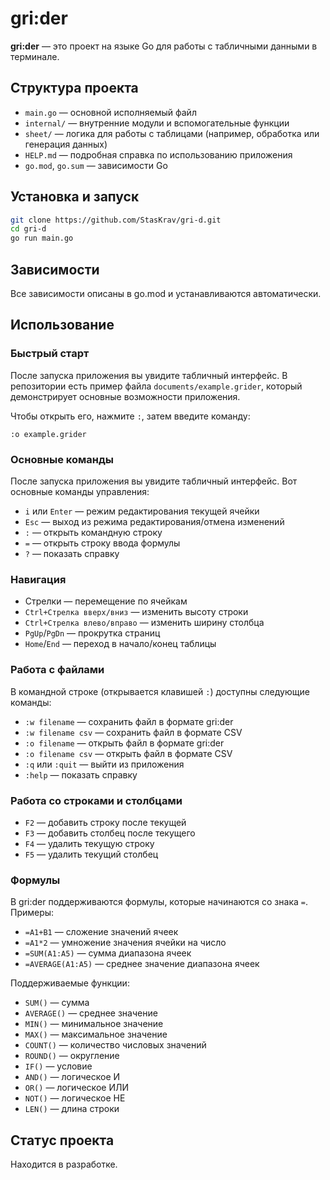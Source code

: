 # gri:der

**gri:der** — это проект на языке Go для работы с табличными данными в терминале.

## Структура проекта

- `main.go` — основной исполняемый файл
- `internal/` — внутренние модули и вспомогательные функции
- `sheet/` — логика для работы с таблицами (например, обработка или генерация данных)
- `HELP.md` — подробная справка по использованию приложения
- `go.mod`, `go.sum` — зависимости Go

## Установка и запуск

```bash
git clone https://github.com/StasKrav/gri-d.git
cd gri-d
go run main.go
```

## Зависимости

Все зависимости описаны в go.mod и устанавливаются автоматически.

## Использование

### Быстрый старт

После запуска приложения вы увидите табличный интерфейс. В репозитории есть пример файла `documents/example.grider`, который демонстрирует основные возможности приложения.

Чтобы открыть его, нажмите `:`, затем введите команду:
```
:o example.grider
```

### Основные команды

После запуска приложения вы увидите табличный интерфейс. Вот основные команды управления:

- `i` или `Enter` — режим редактирования текущей ячейки
- `Esc` — выход из режима редактирования/отмена изменений
- `:` — открыть командную строку
- `=` — открыть строку ввода формулы
- `?` — показать справку

### Навигация

- Стрелки — перемещение по ячейкам
- `Ctrl+Стрелка вверх/вниз` — изменить высоту строки
- `Ctrl+Стрелка влево/вправо` — изменить ширину столбца
- `PgUp`/`PgDn` — прокрутка страниц
- `Home`/`End` — переход в начало/конец таблицы

### Работа с файлами

В командной строке (открывается клавишей `:`) доступны следующие команды:

- `:w filename` — сохранить файл в формате gri:der
- `:w filename csv` — сохранить файл в формате CSV
- `:o filename` — открыть файл в формате gri:der
- `:o filename csv` — открыть файл в формате CSV
- `:q` или `:quit` — выйти из приложения
- `:help` — показать справку

### Работа со строками и столбцами

- `F2` — добавить строку после текущей
- `F3` — добавить столбец после текущего
- `F4` — удалить текущую строку
- `F5` — удалить текущий столбец

### Формулы

В gri:der поддерживаются формулы, которые начинаются со знака `=`. Примеры:

- `=A1+B1` — сложение значений ячеек
- `=A1*2` — умножение значения ячейки на число
- `=SUM(A1:A5)` — сумма диапазона ячеек
- `=AVERAGE(A1:A5)` — среднее значение диапазона ячеек

Поддерживаемые функции:
- `SUM()` — сумма
- `AVERAGE()` — среднее значение
- `MIN()` — минимальное значение
- `MAX()` — максимальное значение
- `COUNT()` — количество числовых значений
- `ROUND()` — округление
- `IF()` — условие
- `AND()` — логическое И
- `OR()` — логическое ИЛИ
- `NOT()` — логическое НЕ
- `LEN()` — длина строки

## Статус проекта

Находится в разработке.
